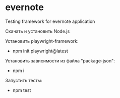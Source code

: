 # evernote
Testing framework for evernote application

Скачать и установить Node.js

Установить playwright-framework:
- npm init playwright@latest

Установить зависимости из файла "package-json":
- npm i

Запустить тесты:
- npm test


